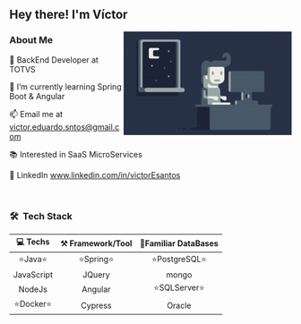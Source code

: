 <h2>Hey there! I'm Víctor</h2>

<img alt="Night Coding" src="https://raw.githubusercontent.com/victorEsantos/victorEsantos/master/assets/Night-Coding.gif" align="right"/>

### About Me

💼   BackEnd Developer at TOTVS

🌱   I’m currently learning Spring Boot & Angular

📫   Email me at victor.eduardo.sntos@gmail.com

📚   Interested in SaaS MicroServices

💬 LinkedIn www.linkedin.com/in/victorEsantos

<br>

<h3>🛠 &nbsp;Tech Stack</h3>

💻 Techs  | ⚒️ Framework/Tool  |  💾Familiar DataBases
:------------:|:---------------:|:-----------------------:
⭐Java⭐     |   ⭐Spring⭐   |   ⭐PostgreSQL⭐
JavaScript    |    JQuery       |   mongo
NodeJs        |    Angular      |  ⭐SQLServer⭐
⭐Docker⭐   |    Cypress      |   Oracle

